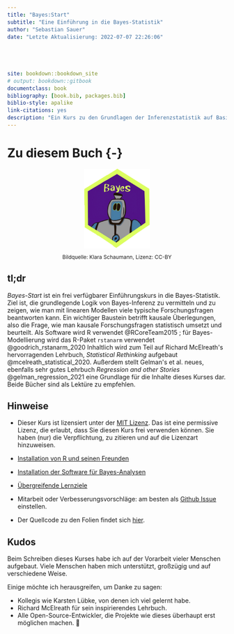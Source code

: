```yaml
---
title: "Bayes:Start"
subtitle: "Eine Einführung in die Bayes-Statistik"
author: "Sebastian Sauer"
date: "Letzte Aktualisierung: 2022-07-07 22:26:06"




site: bookdown::bookdown_site
# output: bookdown::gitbook
documentclass: book
bibliography: [book.bib, packages.bib]
biblio-style: apalike
link-citations: yes
description: "Ein Kurs zu den Grundlagen der Inferenzstatistik auf Basis der Bayes-Methode"
---
```











# Zu diesem Buch {-}




<img src="img/Golem_hex.png" width="30%" style="display: block; margin: auto;" />


 
<p style="font-size:9pt; text-align:center">
    Bildquelle: Klara Schaumann, Lizenz: CC-BY
</p>






## tl;dr


*Bayes-Start* ist ein frei verfügbarer Einführungskurs in die Bayes-Statistik.
Ziel ist, die grundlegende Logik von Bayes-Inferenz zu vermitteln und zu zeigen, 
wie man mit linearen Modellen viele typische Forschungsfragen beantworten kann.
Ein wichtiger Baustein betrifft kausale Überlegungen,
also die Frage, wie man kausale Forschungsfragen statistisch umsetzt und beurteilt.
Als Software wird R verwendet @RCoreTeam2015
; für Bayes-Modellierung wird das R-Paket `rstanarm` verwendet @goodrich_rstanarm_2020
Inhaltlich wird zum Teil auf Richard McElreath's hervorragenden Lehrbuch,
*Statistical Rethinking* aufgebaut  @mcelreath_statistical_2020.
Außerdem stellt Gelman's et al. neues,
ebenfalls sehr gutes Lehrbuch *Regression and other Stories*  @gelman_regression_2021
eine Grundlage für die Inhalte dieses Kurses dar.
Beide Bücher sind als Lektüre zu empfehlen.





## Hinweise

- Dieser Kurs ist lizensiert unter der [MIT Lizenz](https://github.com/sebastiansauer/bayes-start/blob/main/LICENSE). Das ist eine permissive Lizenz, die erlaubt, dass Sie diesen Kurs frei verwenden können. Sie haben (nur) die Verpflichtung, zu zitieren und auf die Lizenzart hinzuweisen.

- [Installation von R und seinen Freunden ](https://data-se.netlify.app/2021/11/30/installation-von-r-und-seiner-freunde/)

- [Installation der Software für Bayes-Analysen](https://data-se.netlify.app/2022/01/28/bayes-software-installieren-f%C3%BCr-r/)


- [Übergreifende Lernziele](https://sebastiansauer.github.io/bayes-start/Lernziele.html#übergreifende-lernziele)


- Mitarbeit oder Verbesserungsvorschläge: am besten als [Github Issue](https://github.com/sebastiansauer/bayes-start/issues) einstellen.

- Der Quellcode zu den Folien findet sich [hier](https://github.com/sebastiansauer/QM2-Folien).








## Kudos

Beim Schreiben dieses Kurses habe ich auf der Vorarbeit vieler Menschen aufgebaut.
Viele Menschen haben mich unterstützt, großzügig und auf verschiedene Weise.

Einige möchte ich herausgreifen, um Danke zu sagen:

- Kollegis wie Karsten Lübke, von denen ich viel gelernt habe.
- Richard McElreath für sein inspirierendes Lehrbuch.
- Alle Open-Source-Entwickler, die Projekte wie dieses überhaupt erst möglichen machen. 💌


